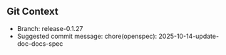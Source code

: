## Git Context

- Branch: release-0.1.27
- Suggested commit message: chore(openspec): 2025-10-14-update-doc-docs-spec
